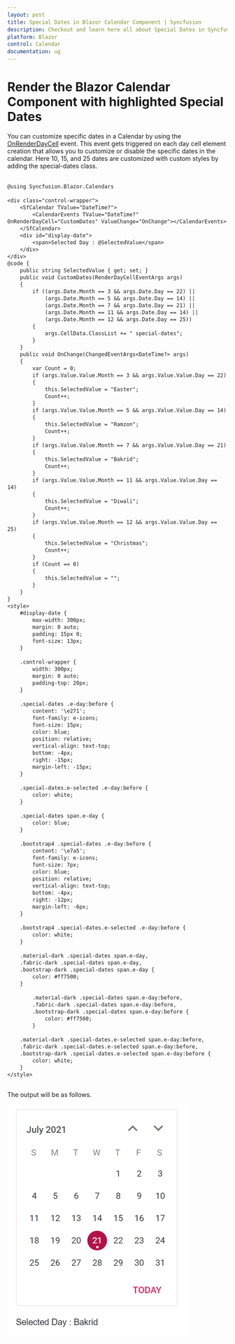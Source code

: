 ```yaml
---
layout: post
title: Special Dates in Blazor Calendar Component | Syncfusion
description: Checkout and learn here all about Special Dates in Syncfusion Blazor Calendar component and more details.
platform: Blazor
control: Calendar
documentation: ug
---
```


# Render the Blazor Calendar Component with highlighted Special Dates

You can customize specific dates in a Calendar by using the [OnRenderDayCell](https://help.syncfusion.com/cr/blazor/Syncfusion.Blazor.Calendars.CalendarEvents-1.html#Syncfusion_Blazor_Calendars_CalendarEvents_1_OnRenderDayCell) event. This event gets triggered on each day cell element creation that allows you to customize or disable the specific dates in the calendar. Here 10, 15, and 25 dates are customized with custom styles by adding the special-dates class.

```cshtml

@using Syncfusion.Blazor.Calendars

<div class="control-wrapper">
    <SfCalendar TValue="DateTime?">
        <CalendarEvents TValue="DateTime?" OnRenderDayCell="CustomDates" ValueChange="OnChange"></CalendarEvents>
    </SfCalendar>
    <div id="display-date">
        <span>Selected Day : @SelectedValue</span>
    </div>
</div>
@code {
    public string SelectedValue { get; set; }
    public void CustomDates(RenderDayCellEventArgs args)
    {
        if ((args.Date.Month == 3 && args.Date.Day == 22) ||
            (args.Date.Month == 5 && args.Date.Day == 14) ||
            (args.Date.Month == 7 && args.Date.Day == 21) ||
            (args.Date.Month == 11 && args.Date.Day == 14) ||
            (args.Date.Month == 12 && args.Date.Day == 25))
        {
            args.CellData.ClassList += " special-dates";
        }
    }
    public void OnChange(ChangedEventArgs<DateTime?> args)
    {
        var Count = 0;
        if (args.Value.Value.Month == 3 && args.Value.Value.Day == 22)
        {
            this.SelectedValue = "Easter";
            Count++;
        }
        if (args.Value.Value.Month == 5 && args.Value.Value.Day == 14)
        {
            this.SelectedValue = "Ramzon";
            Count++;
        }
        if (args.Value.Value.Month == 7 && args.Value.Value.Day == 21)
        {
            this.SelectedValue = "Bakrid";
            Count++;
        }
        if (args.Value.Value.Month == 11 && args.Value.Value.Day == 14)
        {
            this.SelectedValue = "Diwali";
            Count++;
        }
        if (args.Value.Value.Month == 12 && args.Value.Value.Day == 25)
        {
            this.SelectedValue = "Christmas";
            Count++;
        }
        if (Count == 0)
        {
            this.SelectedValue = "";
        }
    }
}
<style>
    #display-date {
        max-width: 300px;
        margin: 0 auto;
        padding: 15px 0;
        font-size: 13px;
    }

    .control-wrapper {
        width: 300px;
        margin: 0 auto;
        padding-top: 20px;
    }

    .special-dates .e-day:before {
        content: '\e271';
        font-family: e-icons;
        font-size: 15px;
        color: blue;
        position: relative;
        vertical-align: text-top;
        bottom: -4px;
        right: -15px;
        margin-left: -15px;
    }

    .special-dates.e-selected .e-day:before {
        color: white;
    }

    .special-dates span.e-day {
        color: blue;
    }

    .bootstrap4 .special-dates .e-day:before {
        content: '\e7a5';
        font-family: e-icons;
        font-size: 7px;
        color: blue;
        position: relative;
        vertical-align: text-top;
        bottom: -4px;
        right: -12px;
        margin-left: -6px;
    }

    .bootstrap4 .special-dates.e-selected .e-day:before {
        color: white;
    }

    .material-dark .special-dates span.e-day,
    .fabric-dark .special-dates span.e-day,
    .bootstrap-dark .special-dates span.e-day {
        color: #ff7500;
    }

        .material-dark .special-dates span.e-day:before,
        .fabric-dark .special-dates span.e-day:before,
        .bootstrap-dark .special-dates span.e-day:before {
            color: #ff7500;
        }

    .material-dark .special-dates.e-selected span.e-day:before,
    .fabric-dark .special-dates.e-selected span.e-day:before,
    .bootstrap-dark .special-dates.e-selected span.e-day:before {
        color: white;
    }
</style>


```

The output will be as follows.

![Blazor Calendar Special Dates](./images/blazor_calendar_special_dates.png)




